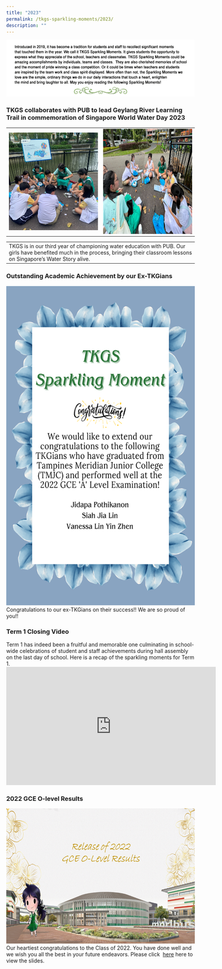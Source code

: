 ```yaml
---
title: "2023"
permalink: /tkgs-sparkling-moments/2023/
description: ""
---
```

<img src="/images/Sparkling_Moment/sparkling_intro.png">

<h3><strong>TKGS collaborates with PUB to lead Geylang River Learning Trail in commemoration of Singapore World Water Day 2023</strong></h3>
<table style="width:100%">
	<tbody>
		<tr>
			<td style="width:50%"><img src="/images/Sparkling_Moment/2023_pub_sq.png" style="width:250px;height:260px;"></td>
			<td><img src="/images/Sparkling_Moment/2023_pub_2.jpg" style="width:320px;height:280px;"></td>
		</tr>
		</tbody>
	</table>
	<table style="width:100%">
	<tbody>
		<tr>
		 <td rowspan="2">TKGS is in our third year of championing water education with PUB. Our girls have benefited much in the process, bringing their classroom lessons on Singapore’s Water Story alive.</td>
		</tr>
	</tbody>
	</table>

<h3><strong>Outstanding Academic Achievement by our Ex-TKGians</strong></h3>
<img src="/images/Sparkling_Moment/TKGS_Sparkling_Moment.png" style="width:600px;height:850px;"><br> Congratulations to our ex-TKGians on their success!! We are so proud of you!!

<h3><strong>Term 1 Closing Video</strong></h3>
Term 1 has indeed been a fruitful and memorable one culminating in school-wide celebrations of student and staff achievements during hall assembly on the last day of school. Here is a recap of the sparkling moments for Term 1.

<center><iframe allowfullscreen="" allow="accelerometer; autoplay; clipboard-write; encrypted-media; gyroscope; picture-in-picture; web-share" frameborder="0" title="YouTube video player" src="https://www.youtube.com/embed/REf3RZ1xgRY" height="315" width="560"></iframe></center>

<h3><strong>2022 GCE O-level Results</strong></h3>
<img src="/images/Splash.png" style="width:600px;height:360px;"><br>
Our heartiest congratulations to the Class of 2022. You have done well and we wish you all the best in your future endeavors. 
Please click &nbsp;<a href="https://drive.google.com/file/d/1mHFJFMvjglrjr4tuQE_NDwdKpNNUrllw/view?usp=sharing" target="_blank" rel="noopener">here</a>&nbsp;here to view the slides.